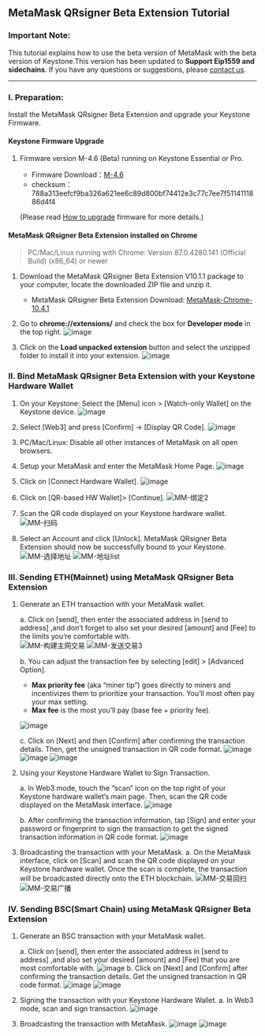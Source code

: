 ## MetaMask QRsigner Beta Extension Tutorial

### Important Note:
This tutorial explains how to use the beta version of MetaMask with the beta version of Keystone.This version has been updated to **Support Eip1559 and sidechains**. If you have any questions or suggestions, please [contact us](https://keystonewallet.atlassian.net/servicedesk/customer/portal/1).


----

### I. Preparation: 

Install the MetaMask QRsigner Beta Extension and upgrade your Keystone Firmware.


#### Keystone Firmware Upgrade

1. Firmware version M-4.6 (Beta) running on Keystone Essential or Pro. 

   *  Firmware Download：[M-4.6](https://github.com/KeystoneHQ/metamask-extension/releases/download/V10.1.1/M-4.6.zip)
   * checksum：788a313eefcf9ba326a621ee6c89d800bf74412e3c77c7ee7f5114111886d4f4
  
    (Please read [How to upgrade](https://support.keyst.one/getting-started/firmware-upgrading) firmware for more details.)
#### MetaMask QRsigner Beta Extension installed on Chrome

> PC/Mac/Linux running with Chrome: Version 87.0.4280.141 (Official Build) (x86_64) or newer

1. Download the MetaMask QRsigner Beta Extension V10.1.1 package  to your computer, locate the downloaded ZIP file and unzip it.

     * MetaMask QRsigner Beta Extension Download: [MetaMask-Chrome-10.4.1](https://github.com/KeystoneHQ/metamask-extension/releases/download/V10.1.1/metamask-chrome-10.4.1.zip)

2. Go to **chrome://extensions/** and check the box for **Developer mode** in the top right.
![image](https://user-images.githubusercontent.com/37337093/137884326-96966585-6bbd-4d68-a26a-77ddd04ef513.png)
   
3. Click on the **Load unpacked extension** button and select the unzipped folder to install it into your extension.
![image](https://user-images.githubusercontent.com/37337093/137884612-36c797c4-5c3f-4024-8d10-19bf7fc06eff.png)


### II. Bind MetaMask QRsigner Beta Extension with your Keystone Hardware Wallet

1. On your Keystone: Select the [Menu] icon > [Watch-only Wallet] on the Keystone device.
![image](https://user-images.githubusercontent.com/37337093/137866622-ea80feee-bc8b-4d48-8f0c-b07caece8253.png)


2. Select [Web3]  and press [Confirm] -> [Display QR Code].
![image](https://user-images.githubusercontent.com/37337093/137866654-286a8c33-ef1c-4a20-8303-c842af1ee256.png)

3. PC/Mac/Linux: Disable all other instances of MetaMask on all open browsers.

4. Setup your MetaMask and enter the MetaMask Home Page.
![image](https://user-images.githubusercontent.com/37337093/137855559-176dd807-f198-488f-acc3-b102da4ff59e.png)

5. Click on [Connect Hardware Wallet].
![image](https://user-images.githubusercontent.com/37337093/137855581-68b72748-52bd-4b46-91c4-4f33c0781a4f.png)

6. Click on [QR-based HW Wallet]> [Continue].
![MM-绑定2](https://user-images.githubusercontent.com/37337093/137877291-5759941f-20ea-44d2-8874-b0344619c592.jpg)


7. Scan the QR code displayed on your Keystone hardware wallet.
![MM-扫码](https://user-images.githubusercontent.com/37337093/137877088-4650a393-ce5c-407b-9d7c-c358bd7eaffa.jpg)


8. Select an Account and click [Unlock]. MetaMask QRsigner Beta Extension should now be successfully bound to your Keystone.
![MM-选择地址](https://user-images.githubusercontent.com/37337093/137877698-f0cd1955-677c-4139-b74f-727bee1782d0.jpg)
![MM-地址list](https://user-images.githubusercontent.com/37337093/137877689-25cc160f-3b64-47c5-8d9c-54d5c233504f.jpg)

### III. Sending ETH(Mainnet) using MetaMask QRsigner Beta Extension

1. Generate an ETH transaction with your MetaMask wallet.
   
    a.  Click on [send], then enter the associated address in [send to address] ,and don’t forget to also set your desired [amount] and [Fee] to the limits you’re comfortable with.   
    ![MM-构建主网交易](https://user-images.githubusercontent.com/37337093/137878048-6e78f90b-333c-482c-b2ba-0e92fb0a40b7.jpg)
    ![MM-发送交易3](https://user-images.githubusercontent.com/37337093/137878061-d051fbad-e560-456a-a5b6-bf5faa0cbddf.jpg)



    b. You can adjust the transaction fee by selecting [edit] > [Advanced Option].
   * **Max priority fee** (aka “miner tip”) goes directly to miners and incentivizes them to prioritize your transaction. You’ll most often pay your max setting.
   * **Max fee** is the most you’ll pay (base fee + priority fee).
  
    ![image](https://user-images.githubusercontent.com/37337093/137879902-f1db2a0f-4600-436b-a0da-1fd6700e62a5.png)


    c. Click on [Next] and then [Confirm] after confirming the transaction details. Then, get the unsigned transaction in QR code format.
    ![image](https://user-images.githubusercontent.com/37337093/137856192-f6e3ea2e-2ec2-463b-bcfe-4b469898418a.png)
    ![image](https://user-images.githubusercontent.com/37337093/137856206-768cddda-5e2b-4e37-b694-6317929c2078.png)
    ![image](https://user-images.githubusercontent.com/37337093/137856221-3e8ce41c-a00a-4ca2-8844-7cf1401cd835.png)

2. Using your Keystone Hardware Wallet to Sign Transaction.

    a. In Web3 mode, touch the “scan” icon on the top right of your Keystone hardware wallet’s main page. Then, scan the QR code displayed on the MetaMask interface.
    ![image](https://user-images.githubusercontent.com/37337093/137866736-7223af56-a816-4b46-a1eb-ccdb8b9572b3.png)

    
    b. After confirming the transaction information, tap [Sign] and enter your password or fingerprint to sign the transaction to get the signed transaction information in QR code format.
    ![image](https://user-images.githubusercontent.com/37337093/137866755-d1aa7ea2-507f-4883-adf0-ec81dbd61a9e.png)


3. Broadcasting the transaction with your MetaMask.
a. On the MetaMask interface, click on [Scan] and scan the QR code displayed on your Keystone hardware wallet. Once the scan is complete, the transaction will be broadcasted directly onto the ETH blockchain.
![MM-交易回扫](https://user-images.githubusercontent.com/37337093/137878577-72fde968-dc05-4ad8-ae15-751cd7f2ee14.jpg)
![MM-交易广播](https://user-images.githubusercontent.com/37337093/137878592-eedf2bbd-9628-499a-8ff4-0d502e37a6ec.jpg)


### IV. Sending BSC(Smart Chain) using MetaMask QRsigner Beta Extension

1. Generate an BSC transaction with your MetaMask wallet.
   
    a.  Click on [send], then enter the associated address in [send to address] ,and also set your desired [amount] and [Fee] that you are most comfortable with.
    ![image](https://user-images.githubusercontent.com/37337093/137856292-5ffc9c5f-c8a8-47ef-a373-36f107775bfb.png)
    b.  Click on [Next] and [Confirm] after confirming the transaction details. Get the unsigned transaction in QR code format.
    ![image](https://user-images.githubusercontent.com/37337093/137856309-e4d65851-9b91-4284-b107-beca5964ac7e.png)
    ![image](https://user-images.githubusercontent.com/37337093/137856317-8668ff68-f662-441e-86fb-4da86e0be4f2.png)

2. Signing the transaction with your Keystone Hardware Wallet.
    a.  In Web3 mode, scan and sign transaction.
![image](https://user-images.githubusercontent.com/37337093/137866822-24ed6082-4ea9-4969-903e-62c17cc705d4.png)

3. Broadcasting the transaction with MetaMask.
![image](https://user-images.githubusercontent.com/37337093/137856339-7ed7de6b-37ad-4925-b198-f9175a55d243.png)
![image](https://user-images.githubusercontent.com/37337093/137856358-70eb6c88-ba30-4243-b4bd-40ae13e12537.png)
